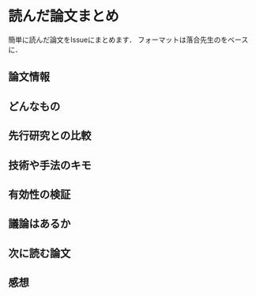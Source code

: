 # 読んだ論文まとめ
簡単に読んだ論文をIssueにまとめます．
フォーマットは落合先生のをベースに．

  ## 論文情報
  ## どんなもの
  ## 先行研究との比較
  ## 技術や手法のキモ
  ## 有効性の検証
  ## 議論はあるか
  ## 次に読む論文
  ## 感想
